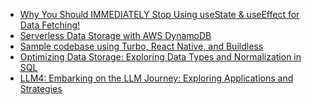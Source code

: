 <!-- daily.dev BOOKMARKS:START -->
- [Why You Should IMMEDIATELY Stop Using useState &amp; useEffect for Data Fetching!](https://app.daily.dev/posts/51l4I5fHY?utm_source=rss&utm_medium=bookmarks&utm_campaign=HXokpWzAezAZPdGcYtCZz)
- [Serverless Data Storage with AWS DynamoDB](https://app.daily.dev/posts/FUHGtGB9M?utm_source=rss&utm_medium=bookmarks&utm_campaign=HXokpWzAezAZPdGcYtCZz)
- [Sample codebase using Turbo, React Native, and Buildless](https://app.daily.dev/posts/iNqrH5bCt?utm_source=rss&utm_medium=bookmarks&utm_campaign=HXokpWzAezAZPdGcYtCZz)
- [Optimizing Data Storage: Exploring Data Types and Normalization in SQL](https://app.daily.dev/posts/M1Rg2ekCX?utm_source=rss&utm_medium=bookmarks&utm_campaign=HXokpWzAezAZPdGcYtCZz)
- [LLM4: Embarking on the LLM Journey: Exploring Applications and Strategies](https://app.daily.dev/posts/F6LQfgZGk?utm_source=rss&utm_medium=bookmarks&utm_campaign=HXokpWzAezAZPdGcYtCZz)
<!-- daily.dev BOOKMARKS:END -->
